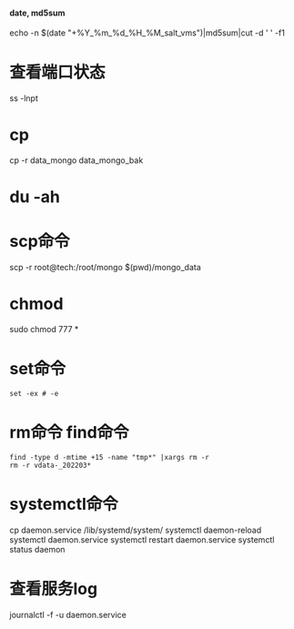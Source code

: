 #### date, md5sum
echo -n $(date "+%Y_%m_%d_%H_%M_salt_vms")|md5sum|cut -d ' ' -f1

# 查看端口状态
ss -lnpt

# cp
cp -r data_mongo data_mongo_bak

# du -ah

# scp命令
scp -r root@tech:/root/mongo $(pwd)/mongo_data

# chmod
sudo chmod 777 *

# set命令
	set -ex	# -e
	
# rm命令 find命令
	find -type d -mtime +15 -name "tmp*" |xargs rm -r
	rm -r vdata-_202203*
	
# systemctl命令
cp daemon.service /lib/systemd/system/
systemctl daemon-reload
systemctl daemon.service
systemctl restart daemon.service
systemctl status daemon

# 查看服务log
journalctl -f -u daemon.service